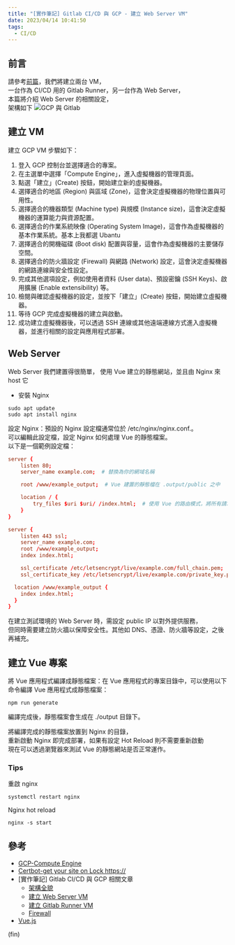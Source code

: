 ```yaml
---
title: "[實作筆記] Gitlab CI/CD 與 GCP - 建立 Web Server VM"
date: 2023/04/14 10:41:50
tags:
  - CI/CD
---
```


## 前言

請參考[前篇](https://blog.marsen.me/2023/04/13/2023/gitlab_ci_and_gcp_vm/)，我們將建立兩台 VM，  
一台作為 CI/CD 用的 Gitlab Runner，另一台作為 Web Server，  
本篇將介紹 Web Server 的相關設定，  
架構如下
![GCP 與 Gitlab](/images/2023/gitlab-gcp.jpg)

## 建立 VM

建立 GCP VM 步驟如下：

1. 登入 GCP 控制台並選擇適合的專案。
2. 在主選單中選擇「Compute Engine」，進入虛擬機器的管理頁面。
3. 點選「建立」(Create) 按鈕，開始建立新的虛擬機器。
4. 選擇適合的地區 (Region) 與區域 (Zone)，這會決定虛擬機器的物理位置與可用性。
5. 選擇適合的機器類型 (Machine type) 與規模 (Instance size)，這會決定虛擬機器的運算能力與資源配置。
6. 選擇適合的作業系統映像 (Operating System Image)，這會作為虛擬機器的基本作業系統。基本上我都選 Ubantu
7. 選擇適合的開機磁碟 (Boot disk) 配置與容量，這會作為虛擬機器的主要儲存空間。
8. 選擇適合的防火牆設定 (Firewall) 與網路 (Network) 設定，這會決定虛擬機器的網路連線與安全性設定。
9. 完成其他選項設定，例如使用者資料 (User data)、預設密鑰 (SSH Keys)、啟用擴展 (Enable extensibility) 等。
10. 檢閱與確認虛擬機器的設定，並按下「建立」(Create) 按鈕，開始建立虛擬機器。
11. 等待 GCP 完成虛擬機器的建立與啟動。
12. 成功建立虛擬機器後，可以透過 SSH 連線或其他遠端連線方式進入虛擬機器，並進行相關的設定與應用程式部署。

## Web Server

Web Server 我們建置得很簡單，
使用 Vue 建立的靜態網站，並且由 Nginx 來 host 它

- 安裝 Nginx

```terminal
sudo apt update
sudo apt install nginx
```

設定 Nginx：預設的 Nginx 設定檔通常位於 /etc/nginx/nginx.conf.。  
可以編輯此設定檔，設定 Nginx 如何處理 Vue 的靜態檔案。  
以下是一個範例設定檔：

```conf
server {
    listen 80;
    server_name example.com;  # 替換為你的網域名稱

    root /www/example_output;  # Vue 建置的靜態檔在 .output/public 之中

    location / {
        try_files $uri $uri/ /index.html;  # 使用 Vue 的路由模式，將所有請求都導向 index.html
    }
}

server {
    listen 443 ssl;
    server_name example.com;
    root /www/example_output;
    index index.html;

    ssl_certificate /etc/letsencrypt/live/example.com/full_chain.pem;
    ssl_certificate_key /etc/letsencrypt/live/example.com/private_key.pem;

  location /www/example_output {
    index index.html;
  }
}
```

在建立測試環境的 Web Server 時，需設定 public IP 以對外提供服務，  
但同時需要建立防火牆以保障安全性。其他如 DNS、憑證、防火牆等設定，之後再補充。

## 建立 Vue 專案

將 Vue 應用程式編譯成靜態檔案：在 Vue 應用程式的專案目錄中，可以使用以下命令編譯 Vue 應用程式成靜態檔案：

```terminal
npm run generate
```

編譯完成後，靜態檔案會生成在 ./output 目錄下。

將編譯完成的靜態檔案放置到 Nginx 的目錄，  
重新啟動 Nginx 即完成部署，如果有設定 Hot Reload 則不需要重新啟動  
現在可以透過瀏覽器來測試 Vue 的靜態網站是否正常運作。

### Tips

重啟 nginx

```terminal
systemctl restart nginx
```

Nginx hot reload

```terminal
nginx -s start
```

## 參考

- [GCP-Compute Engine](https://cloud.google.com/compute)
- [Certbot-get your site on Lock https://](https://certbot.eff.org/)
- [實作筆記] Gitlab CI/CD 與 GCP 相關文章
  - [架構全貌](https://blog.marsen.me/2023/04/13/2023/gitlab_ci_and_gcp_vm/)
  - [建立 Web Server VM](https://blog.marsen.me/2023/04/14/2023/gitlab_ci_and_gcp_vm_create_server/)
  - [建立 Gitlab Runner VM](https://blog.marsen.me/2023/04/14/2023/gitlab_ci_and_gcp_vm_cretae_runner/)
  - [Firewall](https://blog.marsen.me/2023/04/14/2023/gitlab_ci_and_gcp_vm_firewall/)
- [Vue.js](https://vuejs.org/)

(fin)
